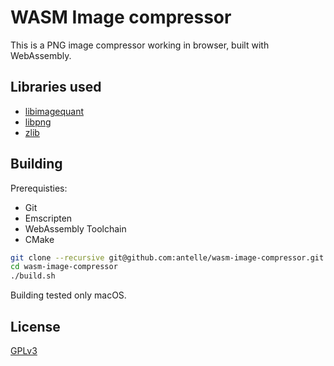 # WASM Image compressor

This is a PNG image compressor working in browser, built with WebAssembly.

## Libraries used

- [libimagequant](https://pngquant.org/lib/)
- [libpng](http://www.libpng.org/pub/png/libpng.html)
- [zlib](http://www.zlib.net)

## Building

Prerequisties:
- Git
- Emscripten
- WebAssembly Toolchain
- CMake

```bash
git clone --recursive git@github.com:antelle/wasm-image-compressor.git
cd wasm-image-compressor
./build.sh
```

Building tested only macOS.

## License

[GPLv3](LICENSE)
